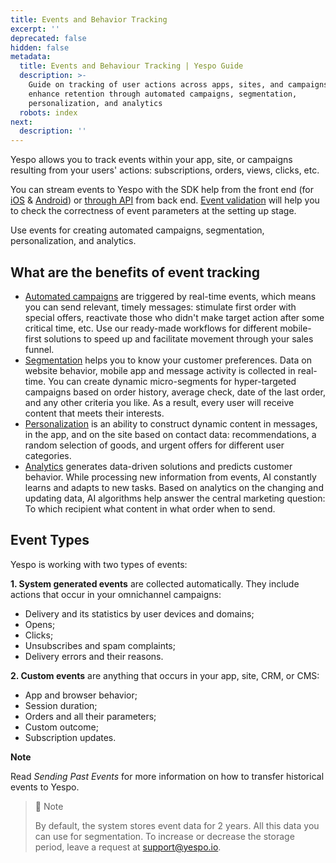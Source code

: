 ```yaml
---
title: Events and Behavior Tracking
excerpt: ''
deprecated: false
hidden: false
metadata:
  title: Events and Behaviour Tracking | Yespo Guide
  description: >-
    Guide on tracking of user actions across apps, sites, and campaigns to
    enhance retention through automated campaigns, segmentation,
    personalization, and analytics
  robots: index
next:
  description: ''
---
```

Yespo allows you to track events within your app, site, or campaigns resulting from your users' actions: subscriptions, orders, views, clicks, etc. 

You can stream events to Yespo with the SDK help from the front end (for [iOS](https://docs.yespo.io/reference/ios-sdk) & [Android](https://docs.yespo.io/reference/android-sdk)) or [through API](https://docs.yespo.io/reference/registerevent_1) from back end. [Event validation](https://docs.yespo.io/docs/validating-event-parameters) will help you to check the correctness of event parameters at the setting up stage.

Use events for creating automated campaigns, segmentation, personalization, and analytics.

## What are the benefits of event tracking

- [Automated campaigns](https://docs.yespo.io/docs/introduction-to-workflows) are triggered by real-time events, which means you can send relevant, timely messages: stimulate first order with special offers, reactivate those who didn't make target action after some critical time, etc. Use our ready-made workflows for different mobile-first solutions to speed up and facilitate movement through your sales funnel.
- [Segmentation](https://docs.yespo.io/docs/segmentation) helps you to know your customer preferences. Data on website behavior, mobile app and message activity is collected in real-time. You can create dynamic micro-segments for hyper-targeted campaigns based on order history, average check, date of the last order, and any other criteria you like. As a result, every user will receive content that meets their interests.
- [Personalization](https://docs.yespo.io/docs/personalization-and-dynamic-variables) is an ability to construct dynamic content in messages, in the app, and on the site based on contact data: recommendations, a random selection of goods, and urgent offers for different user categories.
- [Analytics](https://docs.yespo.io/docs/campaigns-analytics) generates data-driven solutions and predicts customer behavior. While processing new information from events, AI constantly learns and adapts to new tasks. Based on analytics on the changing and updating data, AI algorithms help answer the central marketing question: To which recipient what content in what order when to send.

## Event Types

Yespo is working with two types of events:

**1\. System generated events** are collected automatically. They include actions that occur in your omnichannel campaigns:

- Delivery and its statistics by user devices and domains;
- Opens;
- Clicks;
- Unsubscribes and spam complaints;
- Delivery errors and their reasons.

**2\. Custom events** are anything that occurs in your app, site, CRM, or CMS:

- App and browser behavior;
- Session duration;
- Orders and all their parameters;
- Custom outcome;
- Subscription updates.

**Note**

Read _Sending Past Events_ for more information on how to transfer historical events to Yespo.

> 📘 Note
> 
> By default, the system stores event data for 2 years. All this data you can use for segmentation. To increase or decrease the storage period, leave a request at [support@yespo.io](mailto:support@yespo.io).